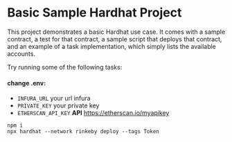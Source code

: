 # Basic Sample Hardhat Project

This project demonstrates a basic Hardhat use case. It comes with a sample contract, a test for that contract, a sample script that deploys that contract, and an example of a task implementation, which simply lists the available accounts.

Try running some of the following tasks:

#### change .env:
* `INFURA_URL` your url infura
* `PRIVATE_KEY` your private key
* `ETHERSCAN_API_KEY` **API** https://etherscan.io/myapikey


```shell
npm i 
npx hardhat --network rinkeby deploy --tags Token
```
